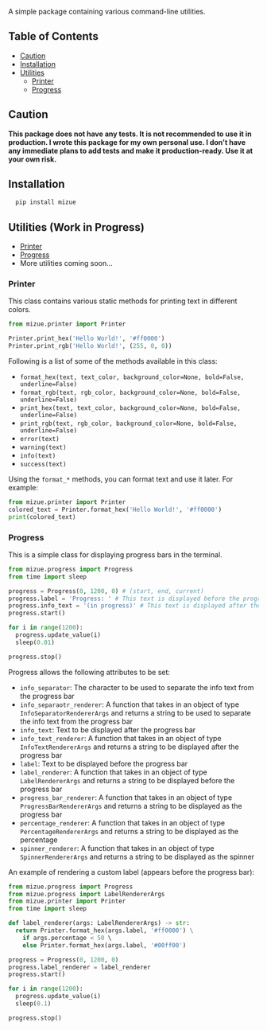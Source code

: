 A simple package containing various command-line utilities.

## Table of Contents
- [Caution](#caution)
- [Installation](#installation)
- [Utilities](#contents)
  - [Printer](#printer)
  - [Progress](#progress)


## Caution

**This package does not have any tests. It is not recommended to use it in production.
I wrote this package for my own personal use. I don't have any immediate plans to add tests and make it production-ready.
Use it at your own risk.**

## Installation

```bash
  pip install mizue
```

## Utilities (Work in Progress)
- [Printer](#printer)
- [Progress](#progress)
- More utilities coming soon...

### Printer

This class contains various static methods for printing text in different colors.

```python
from mizue.printer import Printer

Printer.print_hex('Hello World!', '#ff0000')
Printer.print_rgb('Hello World!', (255, 0, 0))
```

Following is a list of some of the methods available in this class:
- `format_hex(text, text_color, background_color=None, bold=False, underline=False)`
- `format_rgb(text, rgb_color, background_color=None, bold=False, underline=False)`
- `print_hex(text, text_color, background_color=None, bold=False, underline=False)`
- `print_rgb(text, rgb_color, background_color=None, bold=False, underline=False)`
- `error(text)`
- `warning(text)`
- `info(text)`
- `success(text)`

Using the `format_*` methods, you can format text and use it later. For example:

```python
from mizue.printer import Printer
colored_text = Printer.format_hex('Hello World!', '#ff0000')
print(colored_text)
```


### Progress

This is a simple class for displaying progress bars in the terminal.

```python
from mizue.progress import Progress
from time import sleep

progress = Progress(0, 1200, 0) # (start, end, current)
progress.label = 'Progress: ' # This text is displayed before the progress bar
progress.info_text = '(in progress)' # This text is displayed after the progress bar
progress.start()

for i in range(1200):
  progress.update_value(i)
  sleep(0.01)

progress.stop()
```

Progress allows the following attributes to be set:
- `info_separator`: The character to be used to separate the info text from the progress bar
- `info_separaotr_renderer`: A function that takes in an object of type ``InfoSeparatorRendererArgs`` and returns a string to be used to separate the info text from the progress bar
- `info_text`: Text to be displayed after the progress bar
- `info_text_renderer`: A function that takes in an object of type ``InfoTextRendererArgs`` and returns a string to be displayed after the progress bar
- `label`: Text to be displayed before the progress bar
- `label_renderer`: A function that takes in an object of type ``LabelRendererArgs`` and returns a string to be displayed before the progress bar
- `progress_bar_renderer`: A function that takes in an object of type ``ProgressBarRendererArgs`` and returns a string to be displayed as the progress bar
- `percentage_renderer`: A function that takes in an object of type ``PercentageRendererArgs`` and returns a string to be displayed as the percentage
- `spinner_renderer`: A function that takes in an object of type ``SpinnerRendererArgs`` and returns a string to be displayed as the spinner

An example of rendering a custom label (appears before the progress bar):

```python
from mizue.progress import Progress
from mizue.progress import LabelRendererArgs
from mizue.printer import Printer
from time import sleep

def label_renderer(args: LabelRendererArgs) -> str:
  return Printer.format_hex(args.label, '#ff0000') \
    if args.percentage < 50 \ 
    else Printer.format_hex(args.label, '#00ff00')

progress = Progress(0, 1200, 0)
progress.label_renderer = label_renderer
progress.start()

for i in range(1200):
  progress.update_value(i)
  sleep(0.1)

progress.stop()
```